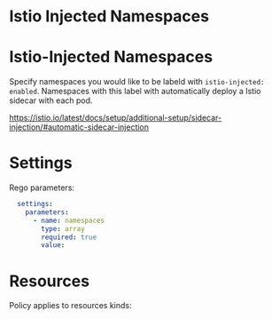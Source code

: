 # Istio Injected Namespaces

# Istio-Injected Namespaces
Specify namespaces you would like to be labeld with `istio-injected: enabled`. Namespaces with this label with automatically deploy a Istio sidecar with each pod. 


https://istio.io/latest/docs/setup/additional-setup/sidecar-injection/#automatic-sidecar-injection


# Settings

Rego parameters:
```yaml
  settings:
    parameters:
      - name: namespaces
        type: array
        required: true
        value:
```

# Resources
Policy applies to resources kinds:

